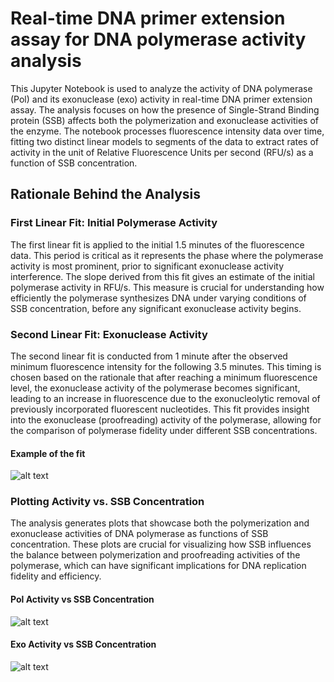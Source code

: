 # Real-time DNA primer extension assay for DNA polymerase activity analysis

This Jupyter Notebook is used to analyze the activity of DNA polymerase (Pol) and its exonuclease (exo) activity in real-time DNA primer extension assay. The analysis focuses on how the presence of Single-Strand Binding protein (SSB) affects both the polymerization and exonuclease activities of the enzyme. The notebook processes fluorescence intensity data over time, fitting two distinct linear models to segments of the data to extract rates of activity in the unit of Relative Fluorescence Units per second (RFU/s) as a function of SSB concentration.

## Rationale Behind the Analysis
### First Linear Fit: Initial Polymerase Activity
The first linear fit is applied to the initial 1.5 minutes of the fluorescence data. This period is critical as it represents the phase where the polymerase activity is most prominent, prior to significant exonuclease activity interference. The slope derived from this fit gives an estimate of the initial polymerase activity in RFU/s. This measure is crucial for understanding how efficiently the polymerase synthesizes DNA under varying conditions of SSB concentration, before any significant exonuclease activity begins.

### Second Linear Fit: Exonuclease Activity
The second linear fit is conducted from 1 minute after the observed minimum fluorescence intensity for the following 3.5 minutes. This timing is chosen based on the rationale that after reaching a minimum fluorescence level, the exonuclease activity of the polymerase becomes significant, leading to an increase in fluorescence due to the exonucleolytic removal of previously incorporated fluorescent nucleotides. This fit provides insight into the exonuclease (proofreading) activity of the polymerase, allowing for the comparison of polymerase fidelity under different SSB concentrations.
#### Example of the fit
![alt text](<example data plot/plot_wt_10_1.png>)

### Plotting Activity vs. SSB Concentration
The analysis generates plots that showcase both the polymerization and exonuclease activities of DNA polymerase as functions of SSB concentration. These plots are crucial for visualizing how SSB influences the balance between polymerization and proofreading activities of the polymerase, which can have significant implications for DNA replication fidelity and efficiency.
#### Pol Activity vs SSB Concentration
![alt text](<example data plot/PolActivity_SSBConc_1.5_1_4.5.png>)
#### Exo Activity vs SSB Concentration
![alt text](<example data plot/ExoActivity_SSBConc_1.5_1_4.5.png>)

